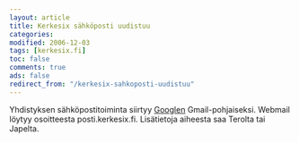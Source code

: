 ```yaml
--- 
layout: article 
title: Kerkesix sähköposti uudistuu 
categories: 
modified: 2006-12-03 
tags: [kerkesix.fi]
toc: false 
comments: true 
ads: false 
redirect_from: "/kerkesix-sahkoposti-uudistuu" 
--- 
```


Yhdistyksen sähköpostitoiminta siirtyy [Googlen](http://www.google.com)
Gmail-pohjaiseksi. Webmail löytyy osoitteesta posti.kerkesix.fi.
Lisätietoja aiheesta saa Terolta tai Japelta.

